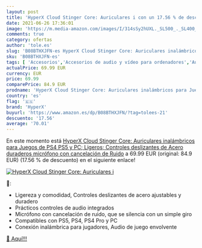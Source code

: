 ```yaml
---
layout: post
title: 'HyperX Cloud Stinger Core: Auriculares i con un 17.56 % de descuento'
date: 2021-06-26 17:36:01
image: 'https://m.media-amazon.com/images/I/314sSy2hUXL._SL500_._SL400_.jpg'
comments: true
category: ofertas
author: 'tole.es'
slug: 'B08BTHXJFN-es HyperX Cloud Stinger Core: Auriculares inalámbricos para...'
sku: 'B08BTHXJFN-es'
tags: [ 'Accesorios','Accesorios de audio y vídeo para ordenadores','Auriculares con micrófonos','Informática','hyperx','ps4','ps5', ]
actualPrice: 69.99 EUR
currency: EUR
price: 69.99
comparePrice: 84.9 EUR
prodname: 'HyperX Cloud Stinger Core: Auriculares inalámbricos para Juegos de PS4  PS5 y PC; Ligeros; Controles deslizantes de Acero duraderos  micrófono con cancelación de Ruido'
country: 'es'
flag: '🇪🇸'
brand: 'HyperX'
buyurl: 'https://www.amazon.es/dp/B08BTHXJFN/?tag=tolees-21'
descuento: '17.56'
average: '70.01'
---
```


En este momento está [HyperX Cloud Stinger Core: Auriculares inalámbricos para Juegos de PS4  PS5 y PC; Ligeros; Controles deslizantes de Acero duraderos  micrófono con cancelación de Ruido](https://www.amazon.es/dp/B08BTHXJFN/?tag=tolees-21) a 69.99 EUR (original: 84.9 EUR) (17.56 %  de descuento) en el siguiente enlace!

[![HyperX Cloud Stinger Core: Auriculares i](https://m.media-amazon.com/images/I/314sSy2hUXL._SL500_._SL400_.jpg)](https://www.amazon.es/dp/B08BTHXJFN/?tag=tolees-21)

🔎:

- Ligereza y comodidad, Controles deslizantes de acero ajustables y duradero
- Prácticos controles de audio integrados
- Micrófono con cancelación de ruido, que se silencia con un simple giro
- Compatibles con PS5, PS4, PS4 Pro y PC
- Conexión inalámbrica para jugadores, Audio de juego envolvente

[🛒 Aquí!!!](https://www.amazon.es/dp/B08BTHXJFN/?tag=tolees-21)
